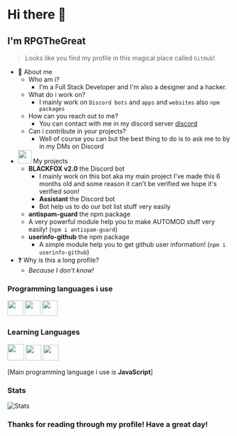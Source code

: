 # Hi there 👋
## I'm RPGTheGreat

> Looks like you find my profile in this magical place called `GitHub`!

- 👤 About me 
  - Who am i?
    - I'm a Full Stack Developer and I'm also a designer and a hacker.
  - What do i work on?
    - I mainly work on `Discord bots` and `apps` and `websites` also `npm packages`
  - How can you reach out to me?
    - You can contact with me in my discord server [discord](https://discord.gg/yqAGXbz)
  - Can i contribute in your projects?
    - Well of course you can but the best thing to do is to ask me to by in my DMs on Discord
- <img src="https://discordia.me/uploads/badges/verified_developer_badge.png" width=30> My projects
  - **BLACKFOX v2.0** the Discord bot
    - I mainly work on this bot aka my main project I've made this 6 months old and some reason it can't be verified we hope it's verified soon!
    - **Assistant** the Discord bot
    - Bot help us to do our bot list stuff very easily
  - **antispam-guard** the npm package
   - A very powerful module help you to make AUTOMOD stuff very easily!  (`npm i antispam-guard`)
  - **userinfo-github** the npm package
    - A simple module help you to get github user information! (`npm i userinfo-github`)
- ❓ Why is this a long profile?
  - _Because I don't know!_

### Programming languages i use
<img src="https://upload.wikimedia.org/wikipedia/commons/thumb/9/99/Unofficial_JavaScript_logo_2.svg/512px-Unofficial_JavaScript_logo_2.svg.png" width=35> <img src="https://cdn.discordapp.com/attachments/721596667526381569/753143901157589032/kisspng-html-what-i-feel-like-5b64aa61c8c120.2517014215333238738223.png" width=35> <img src="https://upload.wikimedia.org/wikipedia/commons/thumb/d/d5/CSS3_logo_and_wordmark.svg/363px-CSS3_logo_and_wordmark.svg.png" width=35>

### Learning Languages
<img src="https://logosvector.net/wp-content/uploads/2013/03/java-eps-vector-logo.png" width=37> <img src="https://cdn.discordapp.com/attachments/721596667526381569/753131925522219088/typescript.png" width=35> <img src="https://cdn.discordapp.com/attachments/721596667526381569/753131925350383686/5848152fcef1014c0b5e4967.png" width=35>

[Main programming language i use is **JavaScript**]

### Stats

![Stats](https://github-readme-stats.vercel.app/api?username=RPGTheGreat&theme=algolia)
### Thanks for reading through my profile! Have a great day!
